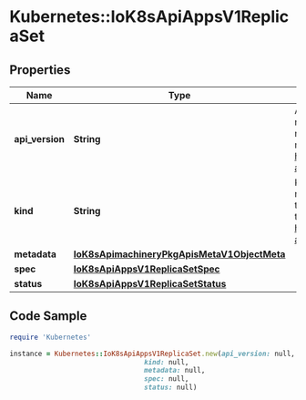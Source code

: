 # Kubernetes::IoK8sApiAppsV1ReplicaSet

## Properties

Name | Type | Description | Notes
------------ | ------------- | ------------- | -------------
**api_version** | **String** | APIVersion defines the versioned schema of this representation of an object. Servers should convert recognized schemas to the latest internal value, and may reject unrecognized values. More info: https://git.k8s.io/community/contributors/devel/sig-architecture/api-conventions.md#resources | [optional] 
**kind** | **String** | Kind is a string value representing the REST resource this object represents. Servers may infer this from the endpoint the client submits requests to. Cannot be updated. In CamelCase. More info: https://git.k8s.io/community/contributors/devel/sig-architecture/api-conventions.md#types-kinds | [optional] 
**metadata** | [**IoK8sApimachineryPkgApisMetaV1ObjectMeta**](IoK8sApimachineryPkgApisMetaV1ObjectMeta.md) |  | [optional] 
**spec** | [**IoK8sApiAppsV1ReplicaSetSpec**](IoK8sApiAppsV1ReplicaSetSpec.md) |  | [optional] 
**status** | [**IoK8sApiAppsV1ReplicaSetStatus**](IoK8sApiAppsV1ReplicaSetStatus.md) |  | [optional] 

## Code Sample

```ruby
require 'Kubernetes'

instance = Kubernetes::IoK8sApiAppsV1ReplicaSet.new(api_version: null,
                                 kind: null,
                                 metadata: null,
                                 spec: null,
                                 status: null)
```


